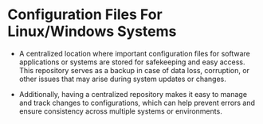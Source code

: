 # Configuration Files For Linux/Windows Systems

* A centralized location where important configuration files for software applications or systems are stored for safekeeping and easy access. This repository serves as a backup in case of data loss, corruption, or other issues that may arise during system updates or changes.

* Additionally, having a centralized repository makes it easy to manage and track changes to configurations, which can help prevent errors and ensure consistency across multiple systems or environments.
